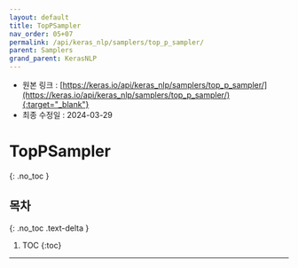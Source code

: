 ```yaml
---
layout: default
title: TopPSampler
nav_order: 05+07
permalink: /api/keras_nlp/samplers/top_p_sampler/
parent: Samplers
grand_parent: KerasNLP
---
```


* 원본 링크 : [https://keras.io/api/keras_nlp/samplers/top_p_sampler/](https://keras.io/api/keras_nlp/samplers/top_p_sampler/){:target="_blank"}
* 최종 수정일 : 2024-03-29

# TopPSampler
{: .no_toc }

## 목차
{: .no_toc .text-delta }

1. TOC
{:toc}

---
